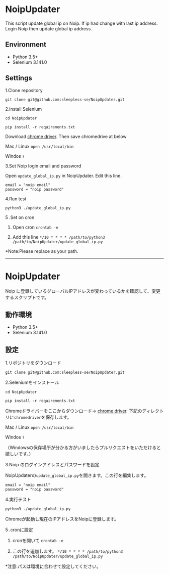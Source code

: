 # NoipUpdater
This script update global ip on Noip.
If ip had change with last ip address.
Login Noip then update global ip address.

## Environment
- Python 3.5+
- Selenium 3.141.0

## Settings
1.Clone repository

`git clone git@github.com:sleepless-se/NoipUpdater.git`

2.Install Selenium

`cd NoipUpdater`

`pip install -r requirements.txt `

Download [chrome driver](https://sites.google.com/a/chromium.org/chromedriver/downloads). Then save chromedrive at below

Mac / Linux `open /usr/local/bin`

Windos `?`

3.Set Noip login email and password

Open `update_global_ip.py` in NoipUpdater. Edit this line.

    email = "noip email"
    password = "noip password"

4.Run test

`python3 ./update_global_ip.py`

5 .Set on cron 
    
1. Open cron `crontab -e`

1. Add this line `*/10 * * * * /path/to/python3 /path/to/NoipUpdater/update_global_ip.py`

*Note:Please replace as your path.


---

# NoipUpdater
Noip に登録しているグローバルIPアドレスが変わっているかを確認して、変更するスクリプトです。

## 動作環境
- Python 3.5+
- Selenium 3.141.0

## 設定
1.リポジトリをダウンロード

`git clone git@github.com:sleepless-se/NoipUpdater.git`

2.Seleniumをインストール

`cd NoipUpdater`

`pip install -r requirements.txt `

Chromeドライバーをここからダウンロード→ [chrome driver](https://sites.google.com/a/chromium.org/chromedriver/downloads). 下記のディレクトリに`chromedriver`を保存します。

Mac / Linux `open /usr/local/bin`

Windos `?`

（Windowsの保存場所が分かる方がいましたらプルリクエストをいただけると嬉しいです。）

3.Noip のログインアドレスとパスワードを設定

NoipUpdaterの`update_global_ip.py`を開きます。この行を編集します。

    email = "noip email"
    password = "noip password"

4.実行テスト

`python3 ./update_global_ip.py`

Chromeが起動し現在のIPアドレスをNoipに登録します。

5 .cronに設定 
    
1. cronを開いて `crontab -e`

1. この行を追加します。 `*/10 * * * * /path/to/python3 /path/to/NoipUpdater/update_global_ip.py`

*注意:パスは環境に合わせて設定してください。